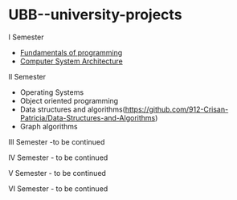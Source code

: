 # UBB--university-projects

I Semester
  - [Fundamentals of programming](https://github.com/912-Crisan-Patricia/Fundamentals-of-programming)
  - [Computer System Architecture](https://github.com/912-Crisan-Patricia/Computer-System-Architecture/tree/main)

II Semester
  - Operating Systems
  - Object oriented programming
  - Data structures and algorithms(https://github.com/912-Crisan-Patricia/Data-Structures-and-Algorithms)
  - Graph algorithms

III Semester -to be continued

IV Semester - to be continued

V Semester - to be continued

VI Semester - to be continued

